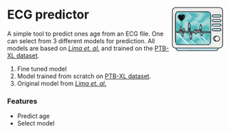 # ECG predictor <img src="resources/graphics/Asset 1.png" align="right" width="120" />

A simple tool to predict ones age from an ECG file. One can select from 3 different models for prediction. All models are based on [<em>Lima et. al.</em>](https://github.com/antonior92/ecg-age-prediction) and trained on the [PTB-XL dataset](https://physionet.org/content/ptb-xl/1.0.1/).
1. Fine tuned model
2. Model trained from scratch on [PTB-XL dataset](https://physionet.org/content/ptb-xl/1.0.1/).
3. Original model from [<em>Lima et. al.</em>](https://github.com/antonior92/ecg-age-prediction)

### Features
* Predict age
* Select model
